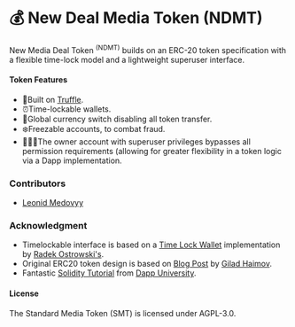 # 💰 New Deal Media Token (NDMT)

New Media Deal Token <sup>(NDMT)</sup> builds on an ERC-20 token specification with a flexible time-lock model and a lightweight superuser interface.

#### Token Features
- 💪Built on [Truffle](https://github.com/trufflesuite/truffle).
- ⏰Time-lockable wallets.
- 🔐Global currency switch disabling all token transfer.
- ❄️Freezable accounts, to combat fraud.
- 🦸🏼‍♂️The owner account with superuser privileges bypasses all permission requirements (allowing for greater flexibility in a token logic via a Dapp implementation.

### Contributors
- [Leonid Medovyy](https://www.allaboutleo.com/)

### Acknowledgment
- Timelockable interface is based on a [Time Lock Wallet](https://github.com/radek1st/time-locked-wallets) implementation by [Radek Ostrowski's](https://github.com/radek1st).
- Original ERC20 token design is based on [Blog Post](https://www.toptal.com/ethereum/create-erc20-token-tutorial) by [Gilad Haimov](https://gist.github.com/giladHaimov).
- Fantastic [Solidity Tutorial](https://www.youtube.com/watch?v=ipwxYa-F1uY) from [Dapp University](https://www.dappuniversity.com/articles/solidity-tutorial).

#### License
The Standard Media Token (SMT) is licensed under AGPL-3.0.
